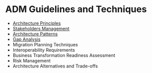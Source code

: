 # ADM Guidelines and Techniques

* [Architecture Principles](ADM-Technique-1-Architecture-Principles.md)
* [Stakeholders Management](ADM-Technique-2-Stakeholder-Management.md)
* [Architecture Patterns](ADM-Technique-3-Architecture-Patterns.md)
* [Gap Analysis](ADM-Techniques-Gap-Analysis.md)
* Migration Planning Techniques
* Interoperability Requirements
* Business Transformation Readiness Assessment
* Risk Management
* Architecture Alternatives and Trade-offs
